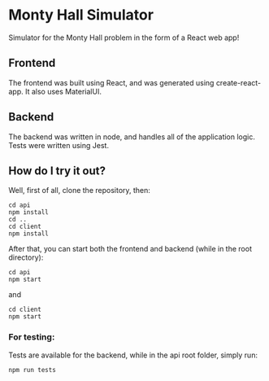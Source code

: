 # Monty Hall Simulator
Simulator for the Monty Hall problem in the form of a React web app!

## Frontend
The frontend was built using React, and was generated using create-react-app. It also uses MaterialUI.

## Backend
The backend was written in node, and handles all of the application logic. Tests were written using Jest.

## How do I try it out?
Well, first of all, clone the repository, then:
```
cd api
npm install
cd ..
cd client
npm install
```
After that, you can start both the frontend and backend (while in the root directory):
```
cd api
npm start
```
and
```
cd client
npm start
```
### For testing:
Tests are available for the backend, while in the api root folder, simply run:
```
npm run tests
```
